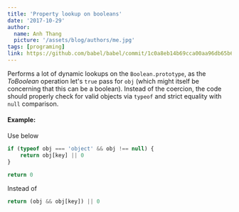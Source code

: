 ```yaml
---
title: 'Property lookup on booleans'
date: '2017-10-29'
author:
  name: Anh Thang
  picture: '/assets/blog/authors/me.jpg'
tags: [programing]
link: https://github.com/babel/babel/commit/1c0a8eb14b69cca00aa96db65b69d0848013c680
---
```


Performs a lot of dynamic lookups on the `Boolean.prototype`, as the _ToBoolean_ operation let's `true` pass for `obj` (which might itself be concerning that this can be a boolean). Instead of the coercion, the code should properly check for valid objects via `typeof` and strict equality with `null` comparison.
<!-- more -->

#### Example:

Use below

```js
if (typeof obj === 'object' && obj !== null) {
    return obj[key] || 0
}

return 0
```

Instead of

```js
return (obj && obj[key]) || 0
```
